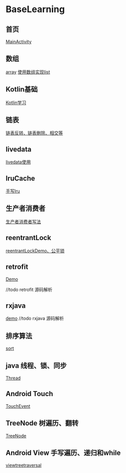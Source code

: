 # BaseLearning

## 首页 
[MainActivity](https://github.com/jinguangyue/BaseLearning/blob/main/app/src/main/java/com/example/myalgorithm/MainActivity.kt)

## 数组
[array](https://github.com/jinguangyue/BaseLearning/tree/main/app/src/main/java/com/example/myalgorithm/array)
[使用数组实现list](https://github.com/jinguangyue/BaseLearning/blob/main/app/src/main/java/com/example/myalgorithm/array/MyArrayList.java)

## Kotlin基础
[Kotlin学习](https://github.com/jinguangyue/BaseLearning/tree/main/app/src/main/java/com/example/myalgorithm/kotlin)

## 链表
[链表反转、链表删除、相交等](https://github.com/jinguangyue/BaseLearning/tree/main/app/src/main/java/com/example/myalgorithm/listnode)

## livedata
[livedata使用](https://github.com/jinguangyue/BaseLearning/tree/main/app/src/main/java/com/example/myalgorithm/livedata)

## lruCache
[手写lru](https://github.com/jinguangyue/BaseLearning/tree/main/app/src/main/java/com/example/myalgorithm/lrucache)

## 生产者消费者
[生产者消费者写法](https://github.com/jinguangyue/BaseLearning/tree/main/app/src/main/java/com/example/myalgorithm/produceconsumer)

## reentrantLock
[reentrantLockDemo、公平锁](https://github.com/jinguangyue/BaseLearning/tree/main/app/src/main/java/com/example/myalgorithm/reentrantLock)

## retrofit
[Demo](https://github.com/jinguangyue/BaseLearning/tree/main/app/src/main/java/com/example/myalgorithm/retrofit)

//todo retrofit 源码解析

## rxjava
[demo](https://github.com/jinguangyue/BaseLearning/tree/main/app/src/main/java/com/example/myalgorithm/rxjava)
//todo rxjava 源码解析

## 排序算法
[sort](https://github.com/jinguangyue/BaseLearning/tree/main/app/src/main/java/com/example/myalgorithm/sort)

## java 线程、锁、同步
[Thread](https://github.com/jinguangyue/BaseLearning/tree/main/app/src/main/java/com/example/myalgorithm/thread)

## Android Touch
[TouchEvent](https://github.com/jinguangyue/BaseLearning/tree/main/app/src/main/java/com/example/myalgorithm/touchevent)

## TreeNode 树遍历、翻转
[TreeNode](https://github.com/jinguangyue/BaseLearning/tree/main/app/src/main/java/com/example/myalgorithm/treenode)

## Android View 手写遍历、递归和while
[viewtreetraversal](https://github.com/jinguangyue/BaseLearning/tree/main/app/src/main/java/com/example/myalgorithm/viewtreetraversal)



